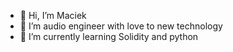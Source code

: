 - 👋 Hi, I’m Maciek
- 👀 I’m audio engineer with love to new technology
- 🌱 I’m currently learning Solidity and python

<!---
jaszczomp71/jaszczomp71 is a ✨ special ✨ repository because its `README.md` (this file) appears on your GitHub profile.
You can click the Preview link to take a look at your changes.
--->
